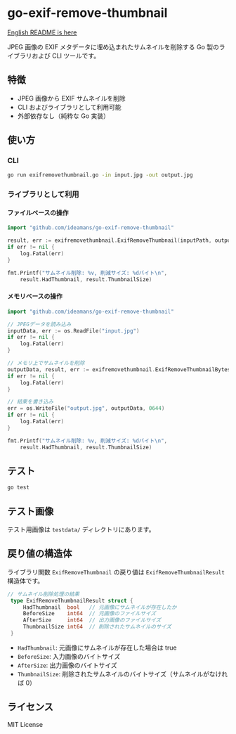 # go-exif-remove-thumbnail

[English README is here](README.md)

JPEG 画像の EXIF メタデータに埋め込まれたサムネイルを削除する Go 製のライブラリおよび CLI ツールです。

## 特徴

- JPEG 画像から EXIF サムネイルを削除
- CLI およびライブラリとして利用可能
- 外部依存なし（純粋な Go 実装）

## 使い方

### CLI

```sh
go run exifremovethumbnail.go -in input.jpg -out output.jpg
```

### ライブラリとして利用

#### ファイルベースの操作

```go
import "github.com/ideamans/go-exif-remove-thumbnail"

result, err := exifremovethumbnail.ExifRemoveThumbnail(inputPath, outputPath)
if err != nil {
    log.Fatal(err)
}

fmt.Printf("サムネイル削除: %v, 削減サイズ: %dバイト\n", 
    result.HadThumbnail, result.ThumbnailSize)
```

#### メモリベースの操作

```go
import "github.com/ideamans/go-exif-remove-thumbnail"

// JPEGデータを読み込み
inputData, err := os.ReadFile("input.jpg")
if err != nil {
    log.Fatal(err)
}

// メモリ上でサムネイルを削除
outputData, result, err := exifremovethumbnail.ExifRemoveThumbnailBytes(inputData)
if err != nil {
    log.Fatal(err)
}

// 結果を書き込み
err = os.WriteFile("output.jpg", outputData, 0644)
if err != nil {
    log.Fatal(err)
}

fmt.Printf("サムネイル削除: %v, 削減サイズ: %dバイト\n", 
    result.HadThumbnail, result.ThumbnailSize)
```

## テスト

```sh
go test
```

## テスト画像

テスト用画像は `testdata/` ディレクトリにあります。

## 戻り値の構造体

ライブラリ関数 `ExifRemoveThumbnail` の戻り値は `ExifRemoveThumbnailResult` 構造体です。

```go
// サムネイル削除処理の結果
 type ExifRemoveThumbnailResult struct {
     HadThumbnail  bool   // 元画像にサムネイルが存在したか
     BeforeSize    int64  // 元画像のファイルサイズ
     AfterSize     int64  // 出力画像のファイルサイズ
     ThumbnailSize int64  // 削除されたサムネイルのサイズ
 }
```

- `HadThumbnail`: 元画像にサムネイルが存在した場合は true
- `BeforeSize`: 入力画像のバイトサイズ
- `AfterSize`: 出力画像のバイトサイズ
- `ThumbnailSize`: 削除されたサムネイルのバイトサイズ（サムネイルがなければ 0）

## ライセンス

MIT License
